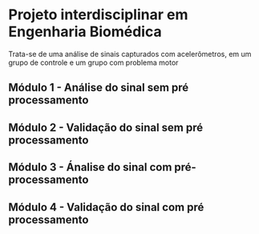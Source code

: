 # Projeto interdisciplinar em Engenharia Biomédica

Trata-se de uma análise de sinais capturados com
acelerômetros, em um grupo de controle e um grupo 
com problema motor

## Módulo 1 - Análise do sinal sem pré processamento
## Módulo 2 - Validação do sinal sem pré processamento
## Módulo 3 - Ánalise do sinal com pré-processamento
## Módulo 4 - Validação do sinal com pré processamento
